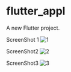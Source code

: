 # flutter_appl

A new Flutter project.

ScreenShot 1
![1](https://user-images.githubusercontent.com/90863157/176999252-ca5790c4-eaa2-4d29-b12e-d89190901937.jpeg)

ScreenShot2
![2](https://user-images.githubusercontent.com/90863157/176999304-924f5b56-91b7-4cd5-ba76-752d540a4ceb.jpeg)

ScreenShot3
![3](https://user-images.githubusercontent.com/90863157/176999307-97e2a0fa-74cf-4d5c-b348-8b7c8c8f161d.jpeg)
